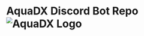 # AquaDX Discord Bot Repo ![AquaDX Logo](https://cdn.discordapp.com/icons/1206635206145220618/dc9dacab2e0471b641b118852d91503f.webp?size=512)
